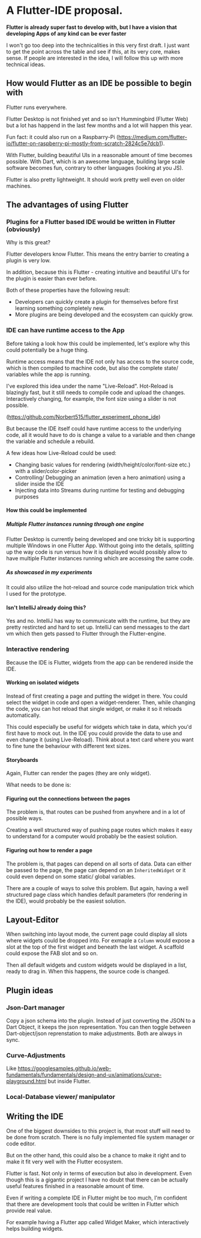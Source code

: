 # A Flutter-IDE proposal.

**Flutter is already super fast to develop with, but I have a vision that developing Apps of any kind can be ever faster**

I won't go too deep into the technicalities in this very first draft. I just want to get the point across the table
and see if this, at its very core, makes sense. If people are interested in the idea, I will follow this up with
more technical ideas.

## How would Flutter as an IDE be possible to begin with

Flutter runs everywhere. 

Flutter Desktop is not finished yet and so isn't Hummingbird (Flutter Web) but a lot has happend in the last few months and a lot will happen this year.

Fun fact: it could also run on a Raspbarry-Pi (https://medium.com/flutter-io/flutter-on-raspberry-pi-mostly-from-scratch-2824c5e7dcb1).

With Flutter, building beautiful UIs in a reasonable amount of time becomes possible. With Dart, which is an awesome language, building large scale software becomes fun, contrary to other languages (looking at you JS).

Flutter is also pretty lightweight. It should work pretty well even on older machines.

## The advantages of using Flutter

### Plugins for a Flutter based IDE would be written in Flutter (obviously)

Why is this great?

Flutter developers know Flutter. This means the entry barrier to creating a plugin is very low. 

In addition, because this is Flutter - creating intuitive and beautiful UI's for the plugin is easier
than ever before.

Both of these properties have the following result:
- Developers can quickly create a plugin for themselves before first learning something completely new.
- More plugins are being developed and the ecosystem can quickly grow.

### IDE can have runtime access to the App

Before taking a look how this could be implemented, let's explore why this could potentially be a huge thing.

Runtime access means that the IDE not only has access to the source code, which is then compiled to machine
code, but also the complete state/ variables while the app is running.

I've explored this idea under the name "Live-Reload". Hot-Reload is blazingly fast, but it still needs to
compile code and upload the changes. Interactively changing, for example, the font size using a slider is not possible.

(https://github.com/Norbert515/flutter_experiment_phone_ide)

But because the IDE itself could have runtime access to the underlying code, all it would have to do is change
a value to a variable and then change the variable and schedule a rebuild. 

A few ideas how Live-Reload could be used:
- Changing basic values for rendering (width/height/color/font-size etc.) with a slider/color-picker
- Controlling/ Debugging an animation (even a hero animation) using a slider inside the IDE
- Injecting data into Streams during runtime for testing and debugging purposes


#### How this could be implemented

##### Multiple Flutter instances running through one engine

Flutter Desktop is currently being developed and one tricky bit is supporting multiple Windows in one Flutter App.
Without going into the details, splitting up the way code is run versus how it is displayed would possibly allow to have multiple Flutter instances running which are accessing the same code.

##### As showcased in my experiments

It could also utilize the hot-reload and source code manipulation trick which I used for the prototype.

#### Isn't IntelliJ already doing this?
Yes and no. IntelliJ has way to communicate with the runtime, but they are pretty restircted and hard to set up.
IntelliJ can send messages to the dart vm which then gets passed to Flutter through the Flutter-engine. 


### Interactive rendering

Because the IDE is Flutter, widgets from the app can be rendered inside the IDE.

#### Working on isolated widgets

Instead of first creating a page and putting the widget in there. You could select the widget in code and open
a widget-renderer. Then, while changing the code, you can hot reload that single widget, or make it so it reloads
automatically.

This could especially be useful for widgets which take in data, which you'd first have to mock out. In the IDE you could
provide the data to use and even change it (using Live-Reload). Think about a text card where you want to fine tune
the behaviour with different text sizes.

#### Storyboards

Again, Flutter can render the pages (they are only widget).

What needs to be done is:

#### Figuring out the connections between the pages

The problem is, that routes can be pushed from anywhere and in a lot of possible ways.

Creating a well structured way of pushing page routes which makes it easy to understand for a computer would 
probably be the easiest solution.


#### Figuring out how to render a page

The problem is, that pages can depend on all sorts of data. Data can either be passed to the page, the page can
depend on an `InheritedWidget` or it could even depend on some static/ global variables.

There are a couple of ways to solve this problem. But again, having a well structured page class which handles
default parameters (for rendering in the IDE), would probably be the easiest solution.

## Layout-Editor

When switching into layout mode, the current page could display all slots where widgets could be dropped into. 
For exmaple a `Column` would expose a slot at the top of the first widget and beneath the last widget. A scaffold could expose the 
FAB slot and so on.

Then all default widgets and custom widgets would be displayed in a list, ready to drag in. 
When this happens, the source code is changed.

## Plugin ideas

### Json-Dart manager
Copy a json schema into the plugin. Instead of just converting the JSON to a Dart Object, it keeps the json
representation. You can then toggle between Dart-object/json reprenstation to make adjustments. Both are always in sync.

### Curve-Adjustments 
Like https://googlesamples.github.io/web-fundamentals/fundamentals/design-and-ux/animations/curve-playground.html
but inside Flutter.

### Local-Database viewer/ manipulator


## Writing the IDE

One of the biggest downsides to this project is, that most stuff will need to be done from scratch.
There is no fully implemented file system manager or code editor. 

But on the other hand, this could also be a chance to make it right and to make it fit very well with
the Flutter ecosystem.

Flutter is fast. Not only in terms of execution but also in development. Even though this is a gigantic project
I have no doubt that there can be actually useful features finished in a reasonable amount of time.

Even if writing a complete IDE in Flutter might be too much, I'm confident that there are development tools that could be written in Flutter which provide real value.

For example having a Flutter app called Widget Maker, which interactively helps building widgets.



